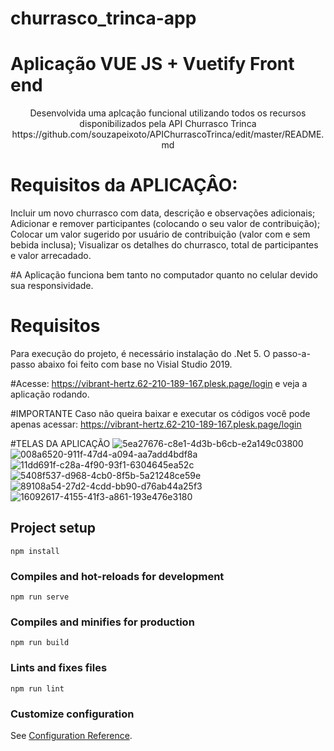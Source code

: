 # churrasco_trinca-app
# Aplicação VUE JS + Vuetify Front end

<p align="center">Desenvolvida uma aplcação funcional utilizando todos os recursos disponibilizados pela API Churrasco Trinca https://github.com/souzapeixoto/APIChurrascoTrinca/edit/master/README.md</p>

# Requisitos da APLICAÇÂO:
Incluir um novo churrasco com data, descrição e observações adicionais;
Adicionar e remover participantes (colocando o seu valor de contribuição);
Colocar um valor sugerido por usuário de contribuição (valor com e sem bebida inclusa);
Visualizar os detalhes do churrasco, total de participantes e valor arrecadado.

#A Aplicação funciona bem tanto no computador quanto no celular devido sua responsividade.

# Requisitos
Para execução do projeto, é necessário instalação do .Net 5. O passo-a-passo abaixo foi feito com base no Visial Studio 2019.

#Acesse: https://vibrant-hertz.62-210-189-167.plesk.page/login e veja a aplicação rodando.

#IMPORTANTE
Caso não queira baixar e executar os códigos você pode apenas acessar: https://vibrant-hertz.62-210-189-167.plesk.page/login 




#TELAS DA APLICAÇÃO
![5ea27676-c8e1-4d3b-b6cb-e2a149c03800](https://user-images.githubusercontent.com/10977966/134729032-07747b59-c860-402e-943e-7f3b7243518d.jpg)
![008a6520-911f-47d4-a094-aa7add4bdf8a](https://user-images.githubusercontent.com/10977966/134729034-68735a7d-48b2-4327-8caa-2528f2f9c22c.jpg)
![11dd691f-c28a-4f90-93f1-6304645ea52c](https://user-images.githubusercontent.com/10977966/134729035-190eb5a9-99a4-4561-8d00-b8a238baeaa5.jpg)
![5408f537-d968-4cb0-8f5b-5a21248ce59e](https://user-images.githubusercontent.com/10977966/134729039-586487ac-77ee-4775-8fdd-5f1405644576.jpg)
![89108a54-27d2-4cdd-bb90-d76ab44a25f3](https://user-images.githubusercontent.com/10977966/134729041-fcdc644f-d3bf-410e-938a-97a12eb75f16.jpg)
![16092617-4155-41f3-a861-193e476e3180](https://user-images.githubusercontent.com/10977966/134729043-32114e6b-f59a-4c3d-93a0-ac6b9d1b1e9c.jpg)




## Project setup
```
npm install
```

### Compiles and hot-reloads for development
```
npm run serve
```

### Compiles and minifies for production
```
npm run build
```

### Lints and fixes files
```
npm run lint
```

### Customize configuration
See [Configuration Reference](https://cli.vuejs.org/config/).
